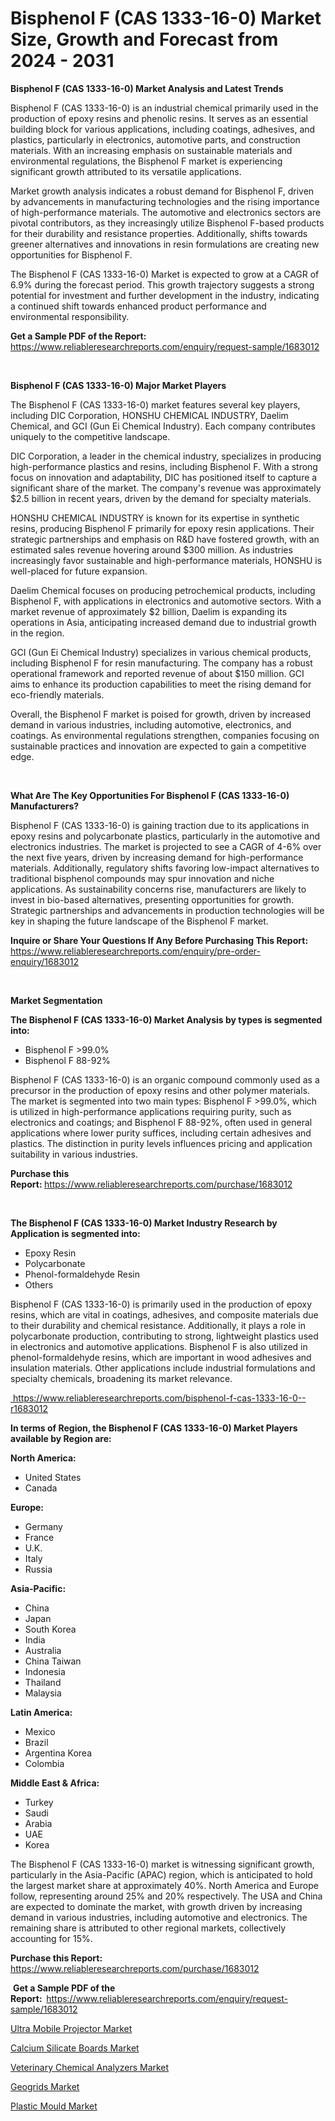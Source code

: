 <p><h1>Bisphenol F (CAS 1333-16-0) Market Size, Growth and Forecast from 2024 - 2031</h1></p><p><strong>Bisphenol F (CAS 1333-16-0) Market Analysis and Latest Trends</strong></p>
<p><p>Bisphenol F (CAS 1333-16-0) is an industrial chemical primarily used in the production of epoxy resins and phenolic resins. It serves as an essential building block for various applications, including coatings, adhesives, and plastics, particularly in electronics, automotive parts, and construction materials. With an increasing emphasis on sustainable materials and environmental regulations, the Bisphenol F market is experiencing significant growth attributed to its versatile applications.</p><p>Market growth analysis indicates a robust demand for Bisphenol F, driven by advancements in manufacturing technologies and the rising importance of high-performance materials. The automotive and electronics sectors are pivotal contributors, as they increasingly utilize Bisphenol F-based products for their durability and resistance properties. Additionally, shifts towards greener alternatives and innovations in resin formulations are creating new opportunities for Bisphenol F.</p><p>The Bisphenol F (CAS 1333-16-0) Market is expected to grow at a CAGR of 6.9% during the forecast period. This growth trajectory suggests a strong potential for investment and further development in the industry, indicating a continued shift towards enhanced product performance and environmental responsibility.</p></p>
<p><strong>Get a Sample PDF of the Report:&nbsp;</strong> <a href="https://www.reliableresearchreports.com/enquiry/request-sample/1683012?utm_campaign=13&utm_medium=2&utm_source=Github&utm_content=ia&utm_term=15102024&utm_id=bisphenol-f-cas-1333-16-0">https://www.reliableresearchreports.com/enquiry/request-sample/1683012</a></p>
<p>&nbsp;</p>
<p><strong>Bisphenol F (CAS 1333-16-0) Major Market Players</strong></p>
<p><p>The Bisphenol F (CAS 1333-16-0) market features several key players, including DIC Corporation, HONSHU CHEMICAL INDUSTRY, Daelim Chemical, and GCI (Gun Ei Chemical Industry). Each company contributes uniquely to the competitive landscape.</p><p>DIC Corporation, a leader in the chemical industry, specializes in producing high-performance plastics and resins, including Bisphenol F. With a strong focus on innovation and adaptability, DIC has positioned itself to capture a significant share of the market. The company's revenue was approximately $2.5 billion in recent years, driven by the demand for specialty materials.</p><p>HONSHU CHEMICAL INDUSTRY is known for its expertise in synthetic resins, producing Bisphenol F primarily for epoxy resin applications. Their strategic partnerships and emphasis on R&D have fostered growth, with an estimated sales revenue hovering around $300 million. As industries increasingly favor sustainable and high-performance materials, HONSHU is well-placed for future expansion.</p><p>Daelim Chemical focuses on producing petrochemical products, including Bisphenol F, with applications in electronics and automotive sectors. With a market revenue of approximately $2 billion, Daelim is expanding its operations in Asia, anticipating increased demand due to industrial growth in the region.</p><p>GCI (Gun Ei Chemical Industry) specializes in various chemical products, including Bisphenol F for resin manufacturing. The company has a robust operational framework and reported revenue of about $150 million. GCI aims to enhance its production capabilities to meet the rising demand for eco-friendly materials.</p><p>Overall, the Bisphenol F market is poised for growth, driven by increased demand in various industries, including automotive, electronics, and coatings. As environmental regulations strengthen, companies focusing on sustainable practices and innovation are expected to gain a competitive edge.</p></p>
<p>&nbsp;</p>
<p><strong>What Are The Key Opportunities For Bisphenol F (CAS 1333-16-0) Manufacturers?</strong></p>
<p><p>Bisphenol F (CAS 1333-16-0) is gaining traction due to its applications in epoxy resins and polycarbonate plastics, particularly in the automotive and electronics industries. The market is projected to see a CAGR of 4-6% over the next five years, driven by increasing demand for high-performance materials. Additionally, regulatory shifts favoring low-impact alternatives to traditional bisphenol compounds may spur innovation and niche applications. As sustainability concerns rise, manufacturers are likely to invest in bio-based alternatives, presenting opportunities for growth. Strategic partnerships and advancements in production technologies will be key in shaping the future landscape of the Bisphenol F market.</p></p>
<p><strong>Inquire or Share Your Questions If Any Before Purchasing This Report:</strong> <a href="https://www.reliableresearchreports.com/enquiry/pre-order-enquiry/1683012?utm_campaign=13&utm_medium=2&utm_source=Github&utm_content=ia&utm_term=15102024&utm_id=bisphenol-f-cas-1333-16-0">https://www.reliableresearchreports.com/enquiry/pre-order-enquiry/1683012</a></p>
<p>&nbsp;</p>
<p><strong>Market Segmentation</strong></p>
<p><strong>The Bisphenol F (CAS 1333-16-0) Market Analysis by types is segmented into:</strong></p>
<p><ul><li>Bisphenol F >99.0%</li><li>Bisphenol F 88-92%</li></ul></p>
<p><p>Bisphenol F (CAS 1333-16-0) is an organic compound commonly used as a precursor in the production of epoxy resins and other polymer materials. The market is segmented into two main types: Bisphenol F >99.0%, which is utilized in high-performance applications requiring purity, such as electronics and coatings; and Bisphenol F 88-92%, often used in general applications where lower purity suffices, including certain adhesives and plastics. The distinction in purity levels influences pricing and application suitability in various industries.</p></p>
<p><strong>Purchase this Report:&nbsp;</strong><a href="https://www.reliableresearchreports.com/purchase/1683012?utm_campaign=13&utm_medium=2&utm_source=Github&utm_content=ia&utm_term=15102024&utm_id=bisphenol-f-cas-1333-16-0">https://www.reliableresearchreports.com/purchase/1683012</a></p>
<p>&nbsp;</p>
<p><strong>The Bisphenol F (CAS 1333-16-0) Market Industry Research by Application is segmented into:</strong></p>
<p><ul><li>Epoxy Resin</li><li>Polycarbonate</li><li>Phenol-formaldehyde Resin</li><li>Others</li></ul></p>
<p><p>Bisphenol F (CAS 1333-16-0) is primarily used in the production of epoxy resins, which are vital in coatings, adhesives, and composite materials due to their durability and chemical resistance. Additionally, it plays a role in polycarbonate production, contributing to strong, lightweight plastics used in electronics and automotive applications. Bisphenol F is also utilized in phenol-formaldehyde resins, which are important in wood adhesives and insulation materials. Other applications include industrial formulations and specialty chemicals, broadening its market relevance.</p></p>
<p><a href="https://www.reliableresearchreports.com/bisphenol-f-cas-1333-16-0--r1683012?utm_campaign=13&utm_medium=2&utm_source=Github&utm_content=ia&utm_term=15102024&utm_id=bisphenol-f-cas-1333-16-0">&nbsp;https://www.reliableresearchreports.com/bisphenol-f-cas-1333-16-0--r1683012</a></p>
<p><strong>In terms of Region, the Bisphenol F (CAS 1333-16-0) Market Players available by Region are:</strong></p>
<p>
    <p> <strong> North America: </strong>
        <ul>
            <li>United States</li>
            <li>Canada</li>
        </ul>
        </p> 
    <p> <strong> Europe: </strong>
        <ul>
            <li>Germany</li>
            <li>France</li>
            <li>U.K.</li>
            <li>Italy</li>
            <li>Russia</li>
        </ul>
        </p> 
    <p> <strong> Asia-Pacific: </strong>
        <ul>
            <li>China</li>
            <li>Japan</li>
            <li>South Korea</li>
            <li>India</li>
            <li>Australia</li>
            <li>China Taiwan</li>
            <li>Indonesia</li>
            <li>Thailand</li>
            <li>Malaysia</li>
        </ul>
        </p> 
    <p> <strong> Latin America: </strong>
        <ul>
            <li>Mexico</li>
            <li>Brazil</li>
            <li>Argentina Korea</li>
            <li>Colombia</li>
        </ul>
        </p> 
    <p> <strong> Middle East & Africa: </strong>
        <ul>
            <li>Turkey</li>
            <li>Saudi</li>
            <li>Arabia</li>
            <li>UAE</li>
            <li>Korea</li>
        </ul>
    </p>
    </p>
<p><p>The Bisphenol F (CAS 1333-16-0) market is witnessing significant growth, particularly in the Asia-Pacific (APAC) region, which is anticipated to hold the largest market share at approximately 40%. North America and Europe follow, representing around 25% and 20% respectively. The USA and China are expected to dominate the market, with growth driven by increasing demand in various industries, including automotive and electronics. The remaining share is attributed to other regional markets, collectively accounting for 15%.</p></p>
<p><strong>Purchase this Report: </strong><a href="https://www.reliableresearchreports.com/purchase/1683012?utm_campaign=13&utm_medium=2&utm_source=Github&utm_content=ia&utm_term=15102024&utm_id=bisphenol-f-cas-1333-16-0">https://www.reliableresearchreports.com/purchase/1683012</a></p>
<p>&nbsp;<strong>Get a Sample PDF of the Report:&nbsp;&nbsp;</strong><a href="https://www.reliableresearchreports.com/enquiry/request-sample/1683012?utm_campaign=13&utm_medium=2&utm_source=Github&utm_content=ia&utm_term=15102024&utm_id=bisphenol-f-cas-1333-16-0">https://www.reliableresearchreports.com/enquiry/request-sample/1683012</a></p>
<p><strong></strong></p>
<p><p><a href="https://issuu.com/reportprime-2/docs/ultra-mobile-projector-market-size-_850708933c194c?utm_campaign=13&utm_medium=2&utm_source=Github&utm_content=ia&utm_term=15102024&utm_id=bisphenol-f-cas-1333-16-0">Ultra Mobile Projector Market</a></p><p><a href="https://www.linkedin.com/pulse/calcium-silicate-boards-market-overview-regional-outlook-qzmcc?utm_campaign=13&utm_medium=2&utm_source=Github&utm_content=ia&utm_term=15102024&utm_id=bisphenol-f-cas-1333-16-0">Calcium Silicate Boards Market</a></p><p><a href="https://github.com/roydonhol47/Market-Research-Report-List-1/blob/main/veterinary-chemical-analyzers-market.md?utm_campaign=13&utm_medium=2&utm_source=Github&utm_content=ia&utm_term=15102024&utm_id=bisphenol-f-cas-1333-16-0">Veterinary Chemical Analyzers Market</a></p><p><a href="https://www.linkedin.com/pulse/consumer-behavior-shifts-geogrids-market-demand-analysis-vmt1c?utm_campaign=13&utm_medium=2&utm_source=Github&utm_content=ia&utm_term=15102024&utm_id=bisphenol-f-cas-1333-16-0">Geogrids Market</a></p><p><a href="https://issuu.com/reportprime-2/docs/plastic-mould-market-size-2030.pptx_49a9be554fa646?utm_campaign=13&utm_medium=2&utm_source=Github&utm_content=ia&utm_term=15102024&utm_id=bisphenol-f-cas-1333-16-0">Plastic Mould Market</a></p></p>